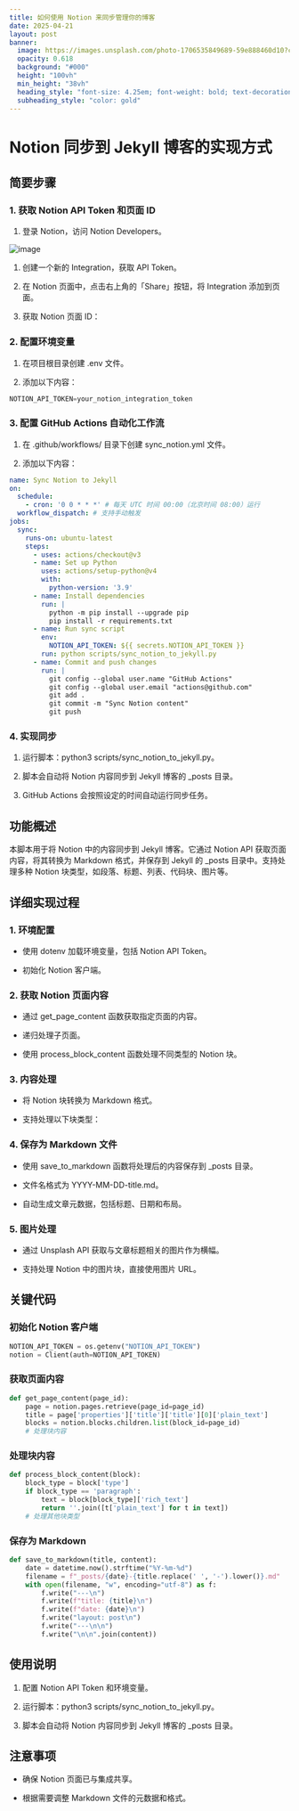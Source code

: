 ```yaml
---
title: 如何使用 Notion 来同步管理你的博客
date: 2025-04-21
layout: post
banner:
  image: https://images.unsplash.com/photo-1706535849689-59e888460d10?crop=entropy&cs=tinysrgb&fit=max&fm=jpg&ixid=M3w2OTIwMzJ8MHwxfHJhbmRvbXx8fHx8fHx8fDE3NDUyNTI3MzF8&ixlib=rb-4.0.3&q=80&w=1080
  opacity: 0.618
  background: "#000"
  height: "100vh"
  min_height: "38vh"
  heading_style: "font-size: 4.25em; font-weight: bold; text-decoration: underline"
  subheading_style: "color: gold"
---
```


# Notion 同步到 Jekyll 博客的实现方式

## 简要步骤

### 1. 获取 Notion API Token 和页面 ID

1. 登录 Notion，访问 Notion Developers。

![image](https://prod-files-secure.s3.us-west-2.amazonaws.com/a7a0cc5a-89b9-4cda-8686-1fba0ca52f40/d19c1afe-dea5-4312-9333-786b0ba83054/image.png?X-Amz-Algorithm=AWS4-HMAC-SHA256&X-Amz-Content-Sha256=UNSIGNED-PAYLOAD&X-Amz-Credential=ASIAZI2LB4664MZO32Q5%2F20250421%2Fus-west-2%2Fs3%2Faws4_request&X-Amz-Date=20250421T162531Z&X-Amz-Expires=3600&X-Amz-Security-Token=IQoJb3JpZ2luX2VjEDgaCXVzLXdlc3QtMiJGMEQCIBr7nftTGcSjxj0m5iTao08H3JOWYjUmfSOFSimHIjM1AiBTxH6bO5rjkdhS3VU1Nrawcb0YJgOui5AN43LkRYfsYSqIBAjB%2F%2F%2F%2F%2F%2F%2F%2F%2F%2F8BEAAaDDYzNzQyMzE4MzgwNSIMoBmTfITsYxHoynb8KtwD5%2Fv%2BRWosGvEuoaoep325Pk03ssSLZVRLYiBycJreUUFWw3fB4EQF78wMqw%2FTZtZIhF5L11Fz0nutnFArxOoxoQqM2nfr9y4YJzsyf67Qy5A%2B72Yn7uMSPKsP97zf6p%2F6wvOsj%2FlbfGtVZCJg%2FemScr%2FFioNnVx5pWU2tUtexr5klIHRr3DnOhqhcYX6RbHfkYAHAuDOeUwb5bCc2PakHLupXGH6ypoThI0mDnYWybpnjKxCrm69cLWV8UvgqDblXWlfbz2gpEbYVg6JBhYV2eFmieFnqa4j5TzMCAD6TrIRGHtl1OXuw7NLhkwhkdRhczmfWRI6wzoF1rqMzaRnYwwqn4U3gcikuYNiNfy0bfZXOkANhgnmm0e7nRjBn6rEoXS6w2iL%2FRmZBeCmkjyN2iY4sAkCxZeYDEsiDBiQ%2BcboVPWYDkX7nz%2FEeN5rA7%2FNjGGZfteUhuFg6%2BgzSKqBNf37QkqP5JftgnH5t0jDEVVLinizMPKecu%2B246SObKEtruAxVxIio8i120%2F6iQuyI4WLrg%2BaRE9qgaPmshnKnNmynP1Vcl6ByYsqqk%2BI71Y5kR5Ip0d9pXcHfL9Dsx7CHx7Xw9v8hCnogYKEXNkuOoifIkYGWjbgIPZRVrMwwstKZwAY6pgE7fl1WPGQGsOsmOCeaGFVd4uf%2B8HQHKgTORiyM1Gc1RXWv8P4hhG1btQ09w8z10ilXXTsU6KVfpmClaqLUrbkvSearInUaD5wTfdJ6iy15bjQZZ7jKZZNwRzxPm5elWX0nChpnfxDuXQ%2FyQx%2F7k5YntNeU9DrUY3bLY4o5EzDOMr0Yjf23mIW9%2F%2BuGkuAZ4hEO8dOkjDaVH13hLSIxZOaEZyzEpWBv&X-Amz-Signature=3f2eb6f7eb069bdeefc351c3da3b0481b4084562b10cc4c9e1df9aef56ed8f72&X-Amz-SignedHeaders=host&x-id=GetObject)

1. 创建一个新的 Integration，获取 API Token。

1. 在 Notion 页面中，点击右上角的「Share」按钮，将 Integration 添加到页面。

1. 获取 Notion 页面 ID：


### 2. 配置环境变量

1. 在项目根目录创建 .env 文件。

1. 添加以下内容：

```javascript
NOTION_API_TOKEN=your_notion_integration_token
```

### 3. 配置 GitHub Actions 自动化工作流

1. 在 .github/workflows/ 目录下创建 sync_notion.yml 文件。

1. 添加以下内容：

```yaml
name: Sync Notion to Jekyll
on:
  schedule:
    - cron: '0 0 * * *' # 每天 UTC 时间 00:00（北京时间 08:00）运行
  workflow_dispatch: # 支持手动触发
jobs:
  sync:
    runs-on: ubuntu-latest
    steps:
      - uses: actions/checkout@v3
      - name: Set up Python
        uses: actions/setup-python@v4
        with:
          python-version: '3.9'
      - name: Install dependencies
        run: |
          python -m pip install --upgrade pip
          pip install -r requirements.txt
      - name: Run sync script
        env:
          NOTION_API_TOKEN: ${{ secrets.NOTION_API_TOKEN }}
        run: python scripts/sync_notion_to_jekyll.py
      - name: Commit and push changes
        run: |
          git config --global user.name "GitHub Actions"
          git config --global user.email "actions@github.com"
          git add .
          git commit -m "Sync Notion content"
          git push
```

### 4. 实现同步

1. 运行脚本：python3 scripts/sync_notion_to_jekyll.py。

1. 脚本会自动将 Notion 内容同步到 Jekyll 博客的 _posts 目录。

1. GitHub Actions 会按照设定的时间自动运行同步任务。

## 功能概述

本脚本用于将 Notion 中的内容同步到 Jekyll 博客。它通过 Notion API 获取页面内容，将其转换为 Markdown 格式，并保存到 Jekyll 的 _posts 目录中。支持处理多种 Notion 块类型，如段落、标题、列表、代码块、图片等。

## 详细实现过程

### 1. 环境配置

- 使用 dotenv 加载环境变量，包括 Notion API Token。

- 初始化 Notion 客户端。

### 2. 获取 Notion 页面内容

- 通过 get_page_content 函数获取指定页面的内容。

- 递归处理子页面。

- 使用 process_block_content 函数处理不同类型的 Notion 块。

### 3. 内容处理

- 将 Notion 块转换为 Markdown 格式。

- 支持处理以下块类型：


### 4. 保存为 Markdown 文件

- 使用 save_to_markdown 函数将处理后的内容保存到 _posts 目录。

- 文件名格式为 YYYY-MM-DD-title.md。

- 自动生成文章元数据，包括标题、日期和布局。

### 5. 图片处理

- 通过 Unsplash API 获取与文章标题相关的图片作为横幅。

- 支持处理 Notion 中的图片块，直接使用图片 URL。

## 关键代码

### 初始化 Notion 客户端

```python
NOTION_API_TOKEN = os.getenv("NOTION_API_TOKEN")
notion = Client(auth=NOTION_API_TOKEN)
```

### 获取页面内容

```python
def get_page_content(page_id):
    page = notion.pages.retrieve(page_id=page_id)
    title = page['properties']['title']['title'][0]['plain_text']
    blocks = notion.blocks.children.list(block_id=page_id)
    # 处理块内容
```

### 处理块内容

```python
def process_block_content(block):
    block_type = block['type']
    if block_type == 'paragraph':
        text = block[block_type]['rich_text']
        return ''.join([t['plain_text'] for t in text])
    # 处理其他块类型
```

### 保存为 Markdown

```python
def save_to_markdown(title, content):
    date = datetime.now().strftime("%Y-%m-%d")
    filename = f"_posts/{date}-{title.replace(' ', '-').lower()}.md"
    with open(filename, "w", encoding="utf-8") as f:
        f.write("---\n")
        f.write(f"title: {title}\n")
        f.write(f"date: {date}\n")
        f.write("layout: post\n")
        f.write("---\n\n")
        f.write("\n\n".join(content))
```

## 使用说明

1. 配置 Notion API Token 和环境变量。

1. 运行脚本：python3 scripts/sync_notion_to_jekyll.py。

1. 脚本会自动将 Notion 内容同步到 Jekyll 博客的 _posts 目录。

## 注意事项

- 确保 Notion 页面已与集成共享。

- 根据需要调整 Markdown 文件的元数据和格式。